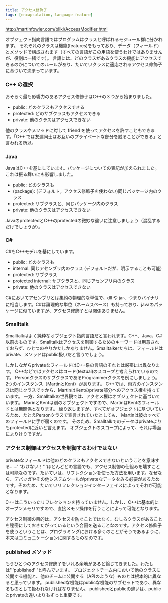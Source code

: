 ```yaml
---
title: アクセス修飾子
tags: [encapsulation, language feature]
---
```


<http://martinfowler.com/bliki/AccessModifier.html>

オブジェクト指向言語ではプログラムはクラスと呼ばれるモジュール群に分かれます。
それぞれのクラスは機能(features)をもっており、データ（フィールド）とメソッドで構成されます（すべての言語がこの用語を使うわけではありませんが、役割は一緒です）。
言語には、どのクラスがあるクラスの機能にアクセスできるのかについてのルールがあり、たいていクラスに適応されるアクセス修飾子に基づいて決まっています。

### C++ の選択

おそらく最も影響力のあるアクセス修飾子はC++の３つから始まりました。

* public: どのクラスもアクセスできる
* protected: どのサブクラスもアクセスできる
* private: 他のクラスはアクセスできない

他のクラスやメソッドに対して friend を使ってアクセスを許すこともできます。「C++ では友達同士はお互いのプライベートな部分を触ることができる」と言われる所以。

### Java

JavaはC++を基にしています。パッケージについての表記が加えられました。これは振る舞いにも影響しました。

* public: どのクラスも
* (package): (デフォルト。アクセス修飾子を使わない)同じパッケージ内のクラス
* protected: サブクラスと、同じパッケージ内のクラス
* private: 他のクラスはアクセスできない

JavaのprotectedとC++のprotectedの微妙な違いに注意しましょう（混乱するだけでしょうが）。

### C# 

C#もC++モデルを基にしています。

* public: どのクラスも
* internal: 同じアセンブリ内のクラス (デフォルトだが、明示することも可能)
* protected: サブクラス
* protected internal: サブクラスと、同じアセンブリ内のクラス
* private: 他のクラスはアクセスできない

C#においてアセンブリとは集約の物理的な単位で、dll や jar、つまりバイナリに相当します。C#は論理的な単位（ネームスペース）も持っており、javaのパッケージに似ていますが、アクセス修飾子とは関係ありません。

### Smalltalk 

Smalltalkはよく純粋なオブジェクト指向言語だと言われます。C++、Java、C#以前のものです。Smalltalkはアクセスを制御するためのキーワードは用意されておらず、ひとつのやりかたしかありません。Smalltalkerたちは、フィールドはprivate、メソッドはpublic扱いだと言うでしょう。

しかしながらprivateなフィールドはC++系の言語のそれとは厳密には異なります。
C++などではアクセスはコード(textual)のスコープと考えられているのです。
PersonクラスのサブクラスであるProgrammerクラスを例にしましょう。
2つのインスタンス（MartinとKent）があります。
C++では、両方のインスタンスは同じクラスですから、MartinはKentのprivate部分へのアクセス権を持っています。
一方、Smalltalkの世界観では、アクセス権はオブジェクトに基づいています。
MarinとKentは別のオブジェクトですので、MartinはKentのフィールドとは無関係となります。
繰り返しますが、すべてがオブジェクトに基づいているため、たとえPersonクラスで宣言されていたとしても、
Martinは彼のすべてのフィールドに手が届くのです。
そのため、Smalltalkでのデータはprivateよりもprotectedに近いと言えます。
オブジェクトのスコープによって、それは場面によりけりですが。

### アクセス制御はアクセスを制御するわけではない

privateなフィールドは他のどのクラスもアクセスできないということを意味する……'''わけない！'''ほとんどどの言語でも、アクセス制御の仕組みを壊すことは可能なのです。たいていは、リフレクションを使った方法を用います。なぜなら、デバッガやその他システムツールがprivateなデータをみる必要があるためです。そのため、たいていリフレクションインターフェイスによってそれが可能となります。

C++はこういったリフレクションを持っていません。しかし、C++は基本的にオープンメモリですので、直接メモリ操作を行うことによって可能となります。

アクセス制御の目的は、アクセスを防ぐことではなく、むしろクラスがあることを秘密にしておきたがっているという合図を送ることなのです。アクセス修飾子を使うということは、プログラミングにおける多くのことがそうであるように、本来はコミュニケーションに関するものなのです。

### published メソッド

もうひとつのアクセス修飾子をいれる余地があると論じてきました。わたしは'''published'''と呼んでいます。
プロジェクトチーム内において他のクラスに公開する機能と、他のチームに公開する（APIのような）ものとは根本的に異なると思っています。
publishedな機能はpublicな機能のサブセットであり、異なるものとして扱われなければなりません。
publishedとpublicの違いは、publicとprivateの違いよりもずっと重要です。

